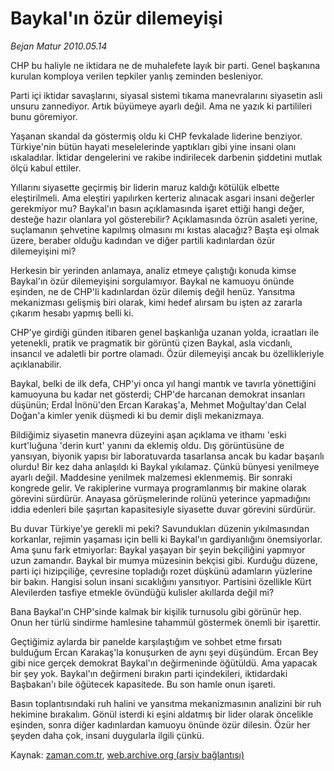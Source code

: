 # Baykal'ın özür dilemeyişi

*Bejan Matur 2010.05.14*

<td class="columnist-detail">
<p>CHP bu haliyle ne iktidara ne de muhalefete layık bir parti. Genel başkanına kurulan komploya verilen tepkiler yanlış zeminden besleniyor.</p>
<p>
<div id="haberMetinDiv">
<p>Parti içi iktidar savaşlarını, siyasal sistemi tıkama manevralarını siyasetin asli unsuru zannediyor. Artık büyümeye ayarlı değil. Ama ne yazık ki partilileri bunu göremiyor.
<p>Yaşanan skandal da göstermiş oldu ki CHP fevkalade liderine benziyor. Türkiye'nin bütün hayati meselelerinde yaptıkları gibi yine insani olanı ıskaladılar. İktidar dengelerini ve rakibe indirilecek darbenin şiddetini mutlak ölçü kabul ettiler.
<p>Yıllarını siyasette geçirmiş bir liderin maruz kaldığı kötülük elbette eleştirilmeli. Ama eleştiri yapılırken kerteriz alınacak asgari insani değerler gerekmiyor mu? Baykal'ın basın açıklamasında işaret ettiği hangi değer, desteğe hazır olanlara yol gösterebilir? Açıklamasında özrün asaleti yerine, suçlamanın şehvetine kapılmış olmasını mı kıstas alacağız? Başta eşi olmak üzere, beraber olduğu kadından ve diğer partili kadınlardan özür dilemeyişini mi?
<p>Herkesin bir yerinden anlamaya, analiz etmeye çalıştığı konuda kimse Baykal'ın özür dilemeyişini sorgulamıyor. Baykal ne kamuoyu önünde eşinden, ne de CHP'li kadınlardan özür dilemiş değil henüz. Yansıtma mekanizması gelişmiş biri olarak, kimi hedef alırsam bu işten az zararla çıkarım hesabı yapmış belli ki. 
<p>CHP'ye girdiği günden itibaren genel başkanlığa uzanan yolda, icraatları ile yetenekli, pratik ve pragmatik bir görüntü çizen Baykal, asla vicdanlı, insancıl ve adaletli bir portre olamadı. Özür dilemeyişi ancak bu özellikleriyle açıklanabilir.
<p>Baykal, belki de ilk defa, CHP'yi onca yıl hangi mantık ve tavırla yönettiğini kamuoyuna bu kadar net gösterdi; CHP'de harcanan demokrat insanları düşünün; Erdal İnönü'den Ercan Karakaş'a, Mehmet Moğultay'dan Celal Doğan'a kimler yenik düşmedi ki bu demir dişli mekanizmaya.
<p>Bildiğimiz siyasetin manevra düzeyini aşan açıklama ve ithamı 'eski kurt'luğuna 'derin kurt' yanını da eklemiş oldu. Dış görüntüsüne de yansıyan, biyonik yapısı bir laboratuvarda tasarlansa ancak bu kadar başarılı olurdu! Bir kez daha anlaşıldı ki Baykal yıkılamaz. Çünkü bünyesi yenilmeye ayarlı değil. Maddesine yenilmek malzemesi eklenmemiş. Bir sonraki kongrede gelir. Ve rakiplerine vurmaya programlanmış bir makine olarak görevini sürdürür. Anayasa görüşmelerinde rolünü yeterince yapmadığını iddia edenleri bile şaşırtan kapasitesiyle siyasette duvar görevini sürdürür.
<p>Bu duvar Türkiye'ye gerekli mi peki? Savundukları düzenin yıkılmasından korkanlar, rejimin yaşaması için belli ki Baykal'ın gardiyanlığını önemsiyorlar. Ama şunu fark etmiyorlar: Baykal yaşayan bir şeyin bekçiliğini yapmıyor uzun zamandır. Baykal bir mumya müzesinin bekçisi gibi. Kurduğu düzene, parti içi hizipçiliğe, çevresine topladığı rozet düşkünü adamların yüzlerine bir bakın. Hangisi solun insani sıcaklığını yansıtıyor. Partisini özellikle Kürt Alevilerden tasfiye etmekle övündüğü kulisler akıllarda değil mi?
<p>Bana Baykal'ın CHP'sinde kalmak bir kişilik turnusolu gibi görünür hep. Onun her türlü sindirme hamlesine tahammül göstermek önemli bir işarettir.
<p>Geçtiğimiz aylarda bir panelde karşılaştığım ve sohbet etme fırsatı bulduğum Ercan Karakaş'la konuşurken de aynı şeyi düşündüm. Ercan Bey gibi nice gerçek demokrat Baykal'ın değirmeninde öğütüldü. Ama yapacak bir şey yok. Baykal'ın değirmeni bırakın parti içindekileri, iktidardaki Başbakan'ı bile öğütecek kapasitede. Bu son hamle onun işareti.
<p>Basın toplantısındaki ruh halini ve yansıtma mekanizmasının analizini bir ruh hekimine bırakalım. Gönül isterdi ki eşini aldatmış bir lider olarak öncelikle eşinden, sonra diğer kadınlardan kamuoyu önünde özür dilesin. Özür her şeyden daha çok, insani duygularla ilgili çünkü.</p></p></p></p></p></p></p></p></p></p></p></div>
</p>
<a href="http://web.archive.org/web/20110106002338/mailto:b.matur@zaman.com.tr">
</a></td>

Kaynak: [zaman.com.tr](http://zaman.com.tr/yazar.do?yazino=983884), [web.archive.org (arşiv bağlantısı)](http://web.archive.org/web/20110106002338/http://www.zaman.com.tr/yazar.do?yazino=983884)
